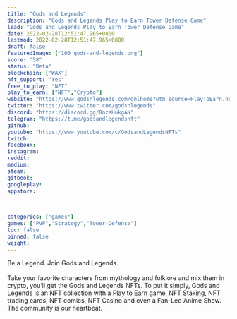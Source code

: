```yaml
---
title: "Gods and Legends"
description: "Gods and Legends Play to Earn Tower Defense Game"
lead: "Gods and Legends Play to Earn Tower Defense Game"
date: 2022-02-28T12:51:47.965+0800
lastmod: 2022-02-28T12:51:47.965+0800
draft: false
featuredImage: ["100_gods-and-legends.png"]
score: "58"
status: "Beta"
blockchain: ["WAX"]
nft_support: "Yes"
free_to_play: "NFT"
play_to_earn: ["NFT","Crypto"]
website: "https://www.godsnlegends.com/gnlhome?utm_source=PlayToEarn.net&utm_medium=organic&utm_campaign=gamepage"
twitter: "https://www.twitter.com/godsnlegends"
discord: "https://discord.gg/8nzeHukgAN"
telegram: "https://t.me/godsandlegendsnft"
github: 
youtube: "https://www.youtube.com/c/GodsandLegendsNFTs"
twitch: 
facebook: 
instagram: 
reddit: 
medium: 
steam: 
gitbook: 
googleplay: 
appstore: 

  
    
categories: ["games"]
games: ["PVP","Strategy","Tower-Defense"]
toc: false
pinned: false
weight: 
---
```

Be a Legend. Join Gods and Legends.<br> <br> Take your favorite characters from mythology and folklore and mix them in crypto, you’ll get the Gods and Legends NFTs. To put it simply, Gods and Legends is an NFT collection with a Play to Earn game, NFT Staking, NFT trading cards, NFT comics, NFT Casino and even a Fan-Led Anime Show. The community is our heartbeat.